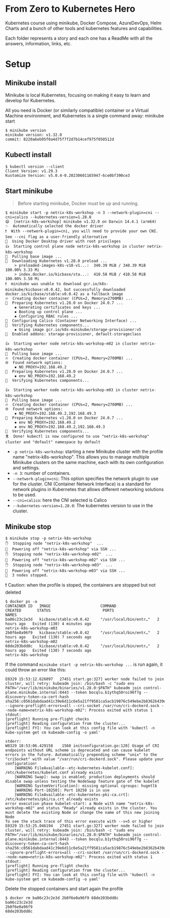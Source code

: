 # From Zero to Kubernetes Hero
Kubernetes course using minikube, Docker Compose, AzureDevOps, Helm Charts and a bunch of other tools and kubernetes features and capabilities.

Each folder represents a story and each one has a ReadMe with all the answers, information, links, etc.

# Setup

## Minikube install
Minikube is local Kubernetes, focusing on making it easy to learn and develop for Kubernetes.

All you need is Docker (or similarly compatible) container or a Virtual Machine environment, and Kubernetes is a single command away: minikube start

```
$ minikube version
minikube version: v1.32.0
commit: 8220a6eb95f0a4d75f7f2d7b14cef975f050512d
```

## Kubectl install

```
$ kubectl version --client
Client Version: v1.29.3
Kustomize Version: v5.0.4-0.20230601165947-6ce0bf390ce3
```

## Start minikube

> Before starting minikube, Docker must be up and running.
```
$ minikube start -p netrix-k8s-workshop -n 3 --network-plugin=cni --cni=calico --kubernetes-version=1.28.0
😄  [netrix-k8s-workshop] minikube v1.32.0 on Darwin 14.4.1 (arm64)
✨  Automatically selected the docker driver
❗  With --network-plugin=cni, you will need to provide your own CNI. See --cni flag as a user-friendly alternative
📌  Using Docker Desktop driver with root privileges
👍  Starting control plane node netrix-k8s-workshop in cluster netrix-k8s-workshop
🚜  Pulling base image ...
💾  Downloading Kubernetes v1.28.0 preload ...
    > preloaded-images-k8s-v18-v1...:  340.39 MiB / 340.39 MiB  100.00% 3.33 Mi
    > index.docker.io/kicbase/sta...:  410.58 MiB / 410.58 MiB  100.00% 3.50 Mi
❗  minikube was unable to download gcr.io/k8s-minikube/kicbase:v0.0.42, but successfully downloaded docker.io/kicbase/stable:v0.0.42 as a fallback image
🔥  Creating docker container (CPUs=2, Memory=2700MB) ...
🐳  Preparing Kubernetes v1.28.0 on Docker 24.0.7 ...
    ▪ Generating certificates and keys ...
    ▪ Booting up control plane ...
    ▪ Configuring RBAC rules ...
🔗  Configuring Calico (Container Networking Interface) ...
🔎  Verifying Kubernetes components...
    ▪ Using image gcr.io/k8s-minikube/storage-provisioner:v5
🌟  Enabled addons: storage-provisioner, default-storageclass

👍  Starting worker node netrix-k8s-workshop-m02 in cluster netrix-k8s-workshop
🚜  Pulling base image ...
🔥  Creating docker container (CPUs=2, Memory=2700MB) ...
🌐  Found network options:
    ▪ NO_PROXY=192.168.49.2
🐳  Preparing Kubernetes v1.28.0 on Docker 24.0.7 ...
    ▪ env NO_PROXY=192.168.49.2
🔎  Verifying Kubernetes components...

👍  Starting worker node netrix-k8s-workshop-m03 in cluster netrix-k8s-workshop
🚜  Pulling base image ...
🔥  Creating docker container (CPUs=2, Memory=2700MB) ...
🌐  Found network options:
    ▪ NO_PROXY=192.168.49.2,192.168.49.3
🐳  Preparing Kubernetes v1.28.0 on Docker 24.0.7 ...
    ▪ env NO_PROXY=192.168.49.2
    ▪ env NO_PROXY=192.168.49.2,192.168.49.3
🔎  Verifying Kubernetes components...
🏄  Done! kubectl is now configured to use "netrix-k8s-workshop" cluster and "default" namespace by default
```
- `-p netrix-k8s-workshop`: starting a new Minikube cluster with the profile name "netrix-k8s-workshop". This allows you to manage multiple Minikube clusters on the same machine, each with its own configuration and settings.
- `-n 3`: number of containers.
- `--network-plugin=cni`: This option specifies the network plugin to use for the cluster. CNI (Container Network Interface) is a standard for network plugins in Kubernetes that allows different networking solutions to be used.
- `--cni=calico`: here the CNI selected is Calico
- `--kubernetes-version=1.28.0`: The kubernetes version to use in the cluster. 


## Minikube stop

```
$ minikube stop -p netrix-k8s-workshop
✋  Stopping node "netrix-k8s-workshop"  ...
🛑  Powering off "netrix-k8s-workshop" via SSH ...
✋  Stopping node "netrix-k8s-workshop-m02"  ...
🛑  Powering off "netrix-k8s-workshop-m02" via SSH ...
✋  Stopping node "netrix-k8s-workshop-m03"  ...
🛑  Powering off "netrix-k8s-workshop-m03" via SSH ...
🛑  3 nodes stopped.
```

❗ Caution: when the profile is stoped, the containers are stopped but not deleted
```
$ docker ps -a
CONTAINER ID   IMAGE                      COMMAND                  CREATED       STATUS                       PORTS                          NAMES
ba06c23c2e3d   kicbase/stable:v0.0.42     "/usr/local/bin/entr…"   2 hours ago   Exited (130) 4 minutes ago                                  netrix-k8s-workshop-m03
2b0f6e0a96f9   kicbase/stable:v0.0.42     "/usr/local/bin/entr…"   2 hours ago   Exited (130) 7 seconds ago                                  netrix-k8s-workshop-m02
68de203bdd8c   kicbase/stable:v0.0.42     "/usr/local/bin/entr…"   2 hours ago   Exited (130) 7 seconds ago                                  netrix-k8s-workshop
```
If the command `minikube start -p netrix-k8s-workshop ...` is run again, it could throw an error like this:
```
E0329 15:53:12.626097   27451 start.go:327] worker node failed to join cluster, will retry: kubeadm join: /bin/bash -c "sudo env PATH="/var/lib/minikube/binaries/v1.28.0:$PATH" kubeadm join control-plane.minikube.internal:8443 --token bocqlu.b1ythq50roi96f7g --discovery-token-ca-cert-hash sha256:c0561dabdaad41c39e6d11c6e5a21ff9581ca5acb19876c549ebe2b8362b439d --ignore-preflight-errors=all --cri-socket /var/run/cri-dockerd.sock --node-name=netrix-k8s-workshop-m02": Process exited with status 1
stdout:
[preflight] Running pre-flight checks
[preflight] Reading configuration from the cluster...
[preflight] FYI: You can look at this config file with 'kubectl -n kube-system get cm kubeadm-config -o yaml'

stderr:
W0329 18:53:06.429158    1560 initconfiguration.go:120] Usage of CRI endpoints without URL scheme is deprecated and can cause kubelet errors in the future. Automatically prepending scheme "unix" to the "criSocket" with value "/var/run/cri-dockerd.sock". Please update your configuration!
	[WARNING FileAvailable--etc-kubernetes-kubelet.conf]: /etc/kubernetes/kubelet.conf already exists
	[WARNING Swap]: swap is enabled; production deployments should disable swap unless testing the NodeSwap feature gate of the kubelet
	[WARNING SystemVerification]: missing optional cgroups: hugetlb
	[WARNING Port-10250]: Port 10250 is in use
	[WARNING FileAvailable--etc-kubernetes-pki-ca.crt]: /etc/kubernetes/pki/ca.crt already exists
error execution phase kubelet-start: a Node with name "netrix-k8s-workshop-m02" and status "Ready" already exists in the cluster. You must delete the existing Node or change the name of this new joining Node
To see the stack trace of this error execute with --v=5 or higher
E0329 15:53:25.046194   27451 start.go:327] worker node failed to join cluster, will retry: kubeadm join: /bin/bash -c "sudo env PATH="/var/lib/minikube/binaries/v1.28.0:$PATH" kubeadm join control-plane.minikube.internal:8443 --token bocqlu.b1ythq50roi96f7g --discovery-token-ca-cert-hash sha256:c0561dabdaad41c39e6d11c6e5a21ff9581ca5acb19876c549ebe2b8362b439d --ignore-preflight-errors=all --cri-socket /var/run/cri-dockerd.sock --node-name=netrix-k8s-workshop-m02": Process exited with status 1
stdout:
[preflight] Running pre-flight checks
[preflight] Reading configuration from the cluster...
[preflight] FYI: You can look at this config file with 'kubectl -n kube-system get cm kubeadm-config -o yaml'
```

Delete the stopped containers and start again the profile
```
$ docker rm ba06c23c2e3d 2b0f6e0a96f9 68de203bdd8c
ba06c23c2e3d
2b0f6e0a96f9
68de203bdd8c
```
